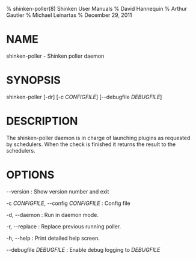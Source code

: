 % shinken-poller(8) Shinken User Manuals
% David Hannequin
% Arthur Gautier
% Michael Leinartas
% December 29, 2011

# NAME

shinken-poller - Shinken poller daemon

# SYNOPSIS

shinken-poller [-dr] [-c *CONFIGFILE*] [--debugfile *DEBUGFILE*]

# DESCRIPTION

The shinken-poller daemon is in charge of launching plugins as requested by
schedulers. When the check is finished it returns the result to the schedulers.

# OPTIONS

\--version
:   Show version number and exit

-c *CONFIGFILE*, \--config *CONFIGFILE*
:   Config file

-d, \--daemon
:   Run in daemon mode.

-r, \--replace
:   Replace previous running poller.

-h, \--help
:   Print detailed help screen.

\--debugfile *DEBUGFILE*
:   Enable debug logging to *DEBUGFILE*
